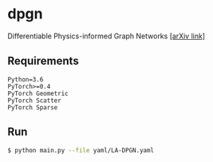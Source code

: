# dpgn
Differentiable Physics-informed Graph Networks
[[arXiv link]](https://arxiv.org/abs/1902.02950)

## Requirements
```
Python=3.6
PyTorch>=0.4
PyTorch Geometric
PyTorch Scatter
PyTorch Sparse
```

## Run
```bash
$ python main.py --file yaml/LA-DPGN.yaml
```

